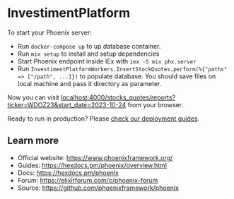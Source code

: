 # InvestimentPlatform

To start your Phoenix server:

  * Run `docker-compose up` to up database container.
  * Run `mix setup` to install and setup dependencies
  * Start Phoenix endpoint inside IEx with `iex -S mix phx.server`
  * Run `InvestimentPlatformWorkers.InsertStockQuotes.perform(%{"paths" => ["/path", ...]})` to populate database. 
    You should save files on local machine and pass it directory as parameter.

Now you can visit [localhost:4000/stocks_quotes/reports?ticker=WDOZ23&start_date=2023-10-24](localhost:4000/stocks_quotes/reports?ticker=WDOZ23&start_date=2023-10-24) from your browser.

Ready to run in production? Please [check our deployment guides](https://hexdocs.pm/phoenix/deployment.html).

## Learn more

  * Official website: https://www.phoenixframework.org/
  * Guides: https://hexdocs.pm/phoenix/overview.html
  * Docs: https://hexdocs.pm/phoenix
  * Forum: https://elixirforum.com/c/phoenix-forum
  * Source: https://github.com/phoenixframework/phoenix
